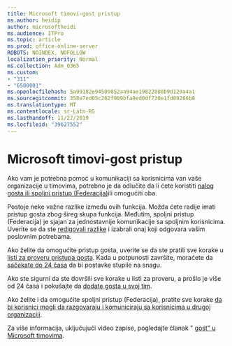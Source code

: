 ```yaml
---
title: Microsoft timovi-gost pristup
ms.author: heidip
author: microsoftheidi
ms.audience: ITPro
ms.topic: article
ms.prod: office-online-server
ROBOTS: NOINDEX, NOFOLLOW
localization_priority: Normal
ms.collection: Adm_O365
ms.custom:
- "311"
- "6500001"
ms.openlocfilehash: 5a99182e94509852aa94ae19822808b9d129a4a1
ms.sourcegitcommit: 358e7ed05c262f909bfa9ed0df730e1fd89266b8
ms.translationtype: MT
ms.contentlocale: sr-Latn-RS
ms.lasthandoff: 11/27/2019
ms.locfileid: "39627552"
---
```

# <a name="microsoft-teams---guest-access"></a>Microsoft timovi-gost pristup

Ako vam je potrebna pomoć u komunikaciji sa korisnicima van vaše organizacije u timovima, potrebno je da odlučite da li ćete koristiti [nalog gosta ili spoljni pristup (Federacija)](https://docs.microsoft.com/microsoftteams/manage-external-access#external-access-vs-guest-access)ili omogućiti oba.

Postoje neke važne razlike između ovih funkcija. Možda ćete radije imati pristup gosta zbog šireg skupa funkcija. Međutim, spoljni pristup (Federacija) je sjajan za jednostavnije komunikacije sa spoljnim korisnicima. Uverite se da ste [redigovali razlike](https://docs.microsoft.com/microsoftteams/manage-external-access#external-access-vs-guest-access) i izabrali onaj koji odgovara vašim poslovnim potrebama.

Ako želite da omogućite pristup gosta, uverite se da ste pratili sve korake u [listi za proveru pristupa gosta](https://docs.microsoft.com/microsoftteams/guest-access-checklist). Kada u potpunosti završite, moraćete da [sačekate do 24 časa](https://docs.microsoft.com/microsoftteams/manage-guests#guest-access-latencies) da bi postavke stupile na snagu.

Ako ste sigurni da ste dovršili sve korake u listi za proveru, a prošlo je više od 24 časa i pokušajte da [dodate gosta u svoj tim](https://support.office.com/article/add-guests-to-a-team-in-teams-fccb4fa6-f864-4508-bdde-256e7384a14f#ID0EAABAAA=Desktop).

Ako želite i da omogućite spoljni pristup (Federacija), pratite sve korake [da bi korisnici mogli da razgovaraju i komuniciraju sa korisnicima u drugoj organizaciji](https://docs.microsoft.com/microsoftteams/manage-external-access#let-your-teams-users-chat-and-communicate-with-users-in-another-organization).

Za više informacija, uključujući video zapise, pogledajte članak " [gost" u Microsoft timovima](https://docs.microsoft.com/microsoftteams/guest-access).
